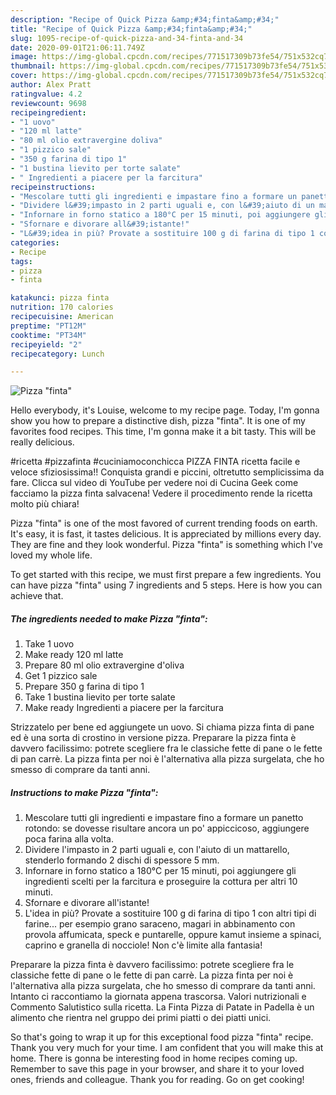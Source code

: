 ```yaml
---
description: "Recipe of Quick Pizza &amp;#34;finta&amp;#34;"
title: "Recipe of Quick Pizza &amp;#34;finta&amp;#34;"
slug: 1095-recipe-of-quick-pizza-and-34-finta-and-34
date: 2020-09-01T21:06:11.749Z
image: https://img-global.cpcdn.com/recipes/771517309b73fe54/751x532cq70/pizza-finta-recipe-main-photo.jpg
thumbnail: https://img-global.cpcdn.com/recipes/771517309b73fe54/751x532cq70/pizza-finta-recipe-main-photo.jpg
cover: https://img-global.cpcdn.com/recipes/771517309b73fe54/751x532cq70/pizza-finta-recipe-main-photo.jpg
author: Alex Pratt
ratingvalue: 4.2
reviewcount: 9698
recipeingredient:
- "1 uovo"
- "120 ml latte"
- "80 ml olio extravergine doliva"
- "1 pizzico sale"
- "350 g farina di tipo 1"
- "1 bustina lievito per torte salate"
- " Ingredienti a piacere per la farcitura"
recipeinstructions:
- "Mescolare tutti gli ingredienti e impastare fino a formare un panetto rotondo: se dovesse risultare ancora un po&#39; appiccicoso, aggiungere poca farina alla volta."
- "Dividere l&#39;impasto in 2 parti uguali e, con l&#39;aiuto di un mattarello, stenderlo formando 2 dischi di spessore 5 mm."
- "Infornare in forno statico a 180°C per 15 minuti, poi aggiungere gli ingredienti scelti per la farcitura e proseguire la cottura per altri 10 minuti."
- "Sfornare e divorare all&#39;istante!"
- "L&#39;idea in più? Provate a sostituire 100 g di farina di tipo 1 con altri tipi di farine... per esempio grano saraceno, magari in abbinamento con provola affumicata, speck e puntarelle, oppure kamut insieme a spinaci, caprino e granella di nocciole! Non c&#39;è limite alla fantasia!"
categories:
- Recipe
tags:
- pizza
- finta

katakunci: pizza finta 
nutrition: 170 calories
recipecuisine: American
preptime: "PT12M"
cooktime: "PT34M"
recipeyield: "2"
recipecategory: Lunch

---
```



![Pizza &#34;finta&#34;](https://img-global.cpcdn.com/recipes/771517309b73fe54/751x532cq70/pizza-finta-recipe-main-photo.jpg)

Hello everybody, it's Louise, welcome to my recipe page. Today, I'm gonna show you how to prepare a distinctive dish, pizza &#34;finta&#34;. It is one of my favorites food recipes. This time, I'm gonna make it a bit tasty. This will be really delicious.

#ricetta #pizzafinta #cuciniamoconchicca PIZZA FINTA ricetta facile e veloce sfiziosissima!! Conquista grandi e piccini, oltretutto semplicissima da fare. Clicca sul video di YouTube per vedere noi di Cucina Geek come facciamo la pizza finta salvacena! Vedere il procedimento rende la ricetta molto più chiara!

Pizza &#34;finta&#34; is one of the most favored of current trending foods on earth. It's easy, it is fast, it tastes delicious. It is appreciated by millions every day. They are fine and they look wonderful. Pizza &#34;finta&#34; is something which I've loved my whole life.


To get started with this recipe, we must first prepare a few ingredients. You can have pizza &#34;finta&#34; using 7 ingredients and 5 steps. Here is how you can achieve that.

<!--inarticleads1-->

##### The ingredients needed to make Pizza &#34;finta&#34;:

1. Take 1 uovo
1. Make ready 120 ml latte
1. Prepare 80 ml olio extravergine d&#39;oliva
1. Get 1 pizzico sale
1. Prepare 350 g farina di tipo 1
1. Take 1 bustina lievito per torte salate
1. Make ready  Ingredienti a piacere per la farcitura


Strizzatelo per bene ed aggiungete un uovo. Si chiama pizza finta di pane ed è una sorta di crostino in versione pizza. Preparare la pizza finta è davvero facilissimo: potrete scegliere fra le classiche fette di pane o le fette di pan carrè. La pizza finta per noi è l&#39;alternativa alla pizza surgelata, che ho smesso di comprare da tanti anni. 

<!--inarticleads2-->

##### Instructions to make Pizza &#34;finta&#34;:

1. Mescolare tutti gli ingredienti e impastare fino a formare un panetto rotondo: se dovesse risultare ancora un po&#39; appiccicoso, aggiungere poca farina alla volta.
1. Dividere l&#39;impasto in 2 parti uguali e, con l&#39;aiuto di un mattarello, stenderlo formando 2 dischi di spessore 5 mm.
1. Infornare in forno statico a 180°C per 15 minuti, poi aggiungere gli ingredienti scelti per la farcitura e proseguire la cottura per altri 10 minuti.
1. Sfornare e divorare all&#39;istante!
1. L&#39;idea in più? Provate a sostituire 100 g di farina di tipo 1 con altri tipi di farine... per esempio grano saraceno, magari in abbinamento con provola affumicata, speck e puntarelle, oppure kamut insieme a spinaci, caprino e granella di nocciole! Non c&#39;è limite alla fantasia!


Preparare la pizza finta è davvero facilissimo: potrete scegliere fra le classiche fette di pane o le fette di pan carrè. La pizza finta per noi è l&#39;alternativa alla pizza surgelata, che ho smesso di comprare da tanti anni. Intanto ci raccontiamo la giornata appena trascorsa. Valori nutrizionali e Commento Salutistico sulla ricetta. La Finta Pizza di Patate in Padella è un alimento che rientra nel gruppo dei primi piatti o dei piatti unici. 

So that's going to wrap it up for this exceptional food pizza &#34;finta&#34; recipe. Thank you very much for your time. I am confident that you will make this at home. There is gonna be interesting food in home recipes coming up. Remember to save this page in your browser, and share it to your loved ones, friends and colleague. Thank you for reading. Go on get cooking!
